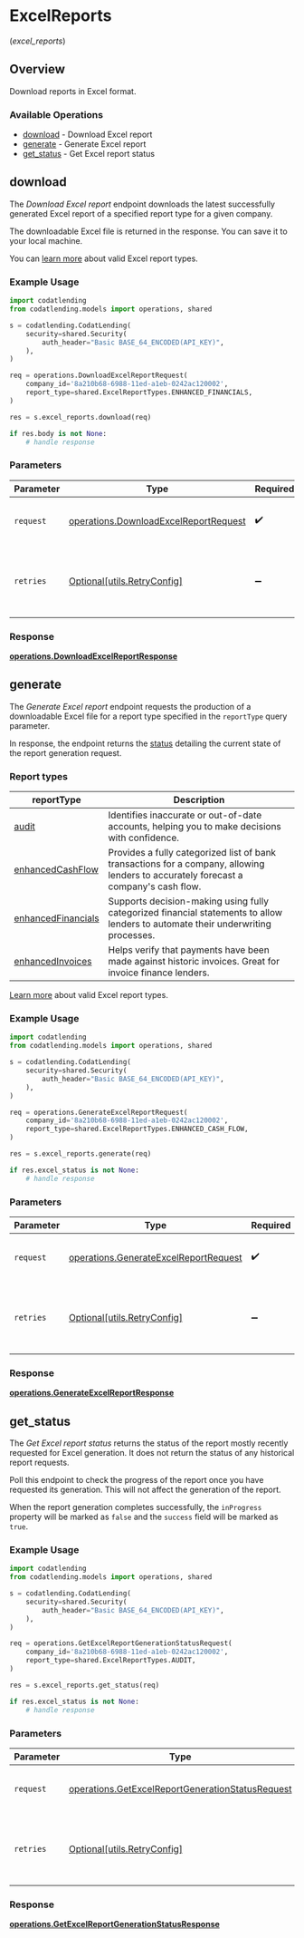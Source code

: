 # ExcelReports
(*excel_reports*)

## Overview

Download reports in Excel format.

### Available Operations

* [download](#download) - Download Excel report
* [generate](#generate) - Generate Excel report
* [get_status](#get_status) - Get Excel report status

## download

﻿The *Download Excel report* endpoint downloads the latest successfully generated Excel report of a specified report type for a given company. 

The downloadable Excel file is returned in the response. You can save it to your local machine.

You can [learn more](https://docs.codat.io/lending/excel/overview) about valid Excel report types.

### Example Usage

```python
import codatlending
from codatlending.models import operations, shared

s = codatlending.CodatLending(
    security=shared.Security(
        auth_header="Basic BASE_64_ENCODED(API_KEY)",
    ),
)

req = operations.DownloadExcelReportRequest(
    company_id='8a210b68-6988-11ed-a1eb-0242ac120002',
    report_type=shared.ExcelReportTypes.ENHANCED_FINANCIALS,
)

res = s.excel_reports.download(req)

if res.body is not None:
    # handle response
```

### Parameters

| Parameter                                                                                      | Type                                                                                           | Required                                                                                       | Description                                                                                    |
| ---------------------------------------------------------------------------------------------- | ---------------------------------------------------------------------------------------------- | ---------------------------------------------------------------------------------------------- | ---------------------------------------------------------------------------------------------- |
| `request`                                                                                      | [operations.DownloadExcelReportRequest](../../models/operations/downloadexcelreportrequest.md) | :heavy_check_mark:                                                                             | The request object to use for the request.                                                     |
| `retries`                                                                                      | [Optional[utils.RetryConfig]](../../models/utils/retryconfig.md)                               | :heavy_minus_sign:                                                                             | Configuration to override the default retry behavior of the client.                            |


### Response

**[operations.DownloadExcelReportResponse](../../models/operations/downloadexcelreportresponse.md)**


## generate

The *Generate Excel report* endpoint requests the production of a downloadable Excel file for a report type specified in the `reportType` query parameter.

In response, the endpoint returns the [status](https://docs.codat.io/lending-api#/schemas/ExcelStatus) detailing the current state of the report generation request.

### Report types

| reportType                                                                           | Description                                                                                                                                   |
|--------------------------------------------------------------------------------------|-----------------------------------------------------------------------------------------------------------------------------------------------|
| [audit](https://docs.codat.io/lending/excel/audit-report)                            | Identifies inaccurate or out-of-date accounts, helping you to make decisions with confidence.                                                   || [audit](https://docs.codat.io/lending/excel/audit-report)                            | Identify inaccurate or out-of-date accounts, helping you to make decisions with confidence.                                                   |
| [enhancedCashFlow](https://docs.codat.io/lending/excel/enhanced-invoices-report)     | Provides a fully categorized list of bank transactions for a company, allowing lenders to accurately forecast a company's cash flow.  |
| [enhancedFinancials](https://docs.codat.io/lending/excel/enhanced-financials-report) | Supports decision-making using fully categorized financial statements to allow lenders to automate their underwriting processes.                |
| [enhancedInvoices](https://docs.codat.io/lending/excel/enhanced-invoices-report)     | Helps verify that payments have been made against historic invoices. Great for invoice finance lenders.                                       |

[Learn more](https://docs.codat.io/lending/excel/overview) about valid Excel report types.




### Example Usage

```python
import codatlending
from codatlending.models import operations, shared

s = codatlending.CodatLending(
    security=shared.Security(
        auth_header="Basic BASE_64_ENCODED(API_KEY)",
    ),
)

req = operations.GenerateExcelReportRequest(
    company_id='8a210b68-6988-11ed-a1eb-0242ac120002',
    report_type=shared.ExcelReportTypes.ENHANCED_CASH_FLOW,
)

res = s.excel_reports.generate(req)

if res.excel_status is not None:
    # handle response
```

### Parameters

| Parameter                                                                                      | Type                                                                                           | Required                                                                                       | Description                                                                                    |
| ---------------------------------------------------------------------------------------------- | ---------------------------------------------------------------------------------------------- | ---------------------------------------------------------------------------------------------- | ---------------------------------------------------------------------------------------------- |
| `request`                                                                                      | [operations.GenerateExcelReportRequest](../../models/operations/generateexcelreportrequest.md) | :heavy_check_mark:                                                                             | The request object to use for the request.                                                     |
| `retries`                                                                                      | [Optional[utils.RetryConfig]](../../models/utils/retryconfig.md)                               | :heavy_minus_sign:                                                                             | Configuration to override the default retry behavior of the client.                            |


### Response

**[operations.GenerateExcelReportResponse](../../models/operations/generateexcelreportresponse.md)**


## get_status

﻿The *Get Excel report status* returns the status of the report mostly recently requested for Excel generation. It does not return the status of any historical report requests. 

Poll this endpoint to check the progress of the report once you have requested its generation. This will not affect the generation of the report. 

When the report generation completes successfully, the `inProgress` property will be marked as `false` and the `success` field will be marked as `true`.

### Example Usage

```python
import codatlending
from codatlending.models import operations, shared

s = codatlending.CodatLending(
    security=shared.Security(
        auth_header="Basic BASE_64_ENCODED(API_KEY)",
    ),
)

req = operations.GetExcelReportGenerationStatusRequest(
    company_id='8a210b68-6988-11ed-a1eb-0242ac120002',
    report_type=shared.ExcelReportTypes.AUDIT,
)

res = s.excel_reports.get_status(req)

if res.excel_status is not None:
    # handle response
```

### Parameters

| Parameter                                                                                                            | Type                                                                                                                 | Required                                                                                                             | Description                                                                                                          |
| -------------------------------------------------------------------------------------------------------------------- | -------------------------------------------------------------------------------------------------------------------- | -------------------------------------------------------------------------------------------------------------------- | -------------------------------------------------------------------------------------------------------------------- |
| `request`                                                                                                            | [operations.GetExcelReportGenerationStatusRequest](../../models/operations/getexcelreportgenerationstatusrequest.md) | :heavy_check_mark:                                                                                                   | The request object to use for the request.                                                                           |
| `retries`                                                                                                            | [Optional[utils.RetryConfig]](../../models/utils/retryconfig.md)                                                     | :heavy_minus_sign:                                                                                                   | Configuration to override the default retry behavior of the client.                                                  |


### Response

**[operations.GetExcelReportGenerationStatusResponse](../../models/operations/getexcelreportgenerationstatusresponse.md)**

